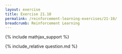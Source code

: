 ```yaml
---
layout: exercise
title: Exercise 21.10
permalink: /reinforcement-learning-exercises/21-10/
breadcrumb: Reinforcement Learning
---
```


{% include mathjax_support %}

<div><i class="arrow-up" data-chapter="reinforcement-learning-exercises" data-exercise="ex_10" data-rating="0"></i></div>
{% include_relative question.md %}

